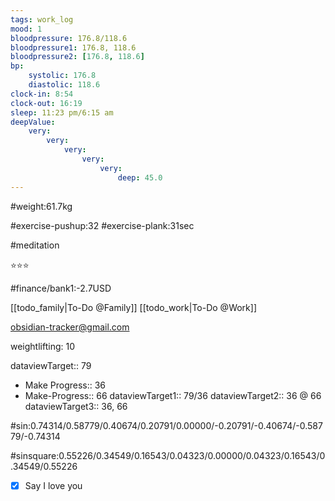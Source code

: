 ```yaml
---
tags: work_log
mood: 1
bloodpressure: 176.8/118.6
bloodpressure1: 176.8, 118.6
bloodpressure2: [176.8, 118.6]
bp:
    systolic: 176.8
    diastolic: 118.6
clock-in: 8:54
clock-out: 16:19
sleep: 11:23 pm/6:15 am
deepValue: 
    very: 
        very: 
            very: 
                very: 
                    very: 
                        deep: 45.0
---
```


#weight:61.7kg

#exercise-pushup:32
#exercise-plank:31sec

#meditation

⭐⭐⭐


#finance/bank1:-2.7USD

[[todo_family|To-Do @Family]]
[[todo_work|To-Do @Work]]

obsidian-tracker@gmail.com

weightlifting: 10

dataviewTarget:: 79
- Make Progress:: 36
- Make-Progress:: 66
dataviewTarget1:: 79/36
dataviewTarget2:: 36 @ 66
dataviewTarget3:: 36, 66

#sin:0.74314/0.58779/0.40674/0.20791/0.00000/-0.20791/-0.40674/-0.58779/-0.74314

#sinsquare:0.55226/0.34549/0.16543/0.04323/0.00000/0.04323/0.16543/0.34549/0.55226

- [x] Say I love you

